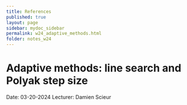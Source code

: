 ```yaml
---
title: References
published: true
layout: page
sidebar: mydoc_sidebar
permalink: w24_adaptive_methods.html
folder: notes_w24
---
```



# Adaptive methods: line search and Polyak step size
Date: 03-20-2024
Lecturer: Damien Scieur